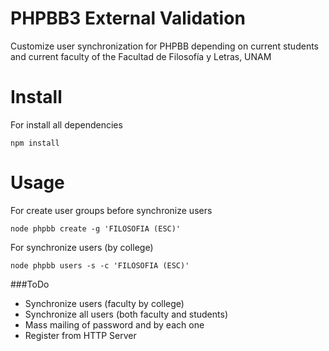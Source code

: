 # PHPBB3 External Validation

Customize user synchronization for PHPBB depending on current students and current faculty of the Facultad de Filosofía y Letras, UNAM

# Install

For install all dependencies

    npm install

# Usage

For create user groups before synchronize users
  
    node phpbb create -g 'FILOSOFIA (ESC)'

For synchronize users (by college)

    node phpbb users -s -c 'FILOSOFIA (ESC)'

###ToDo

* Synchronize users (faculty by college)
* Synchronize all users (both faculty and students)
* Mass mailing of password and by each one
* Register from HTTP Server